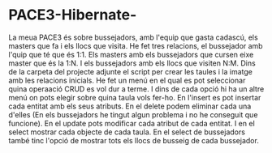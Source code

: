 # PACE3-Hibernate-
La meua PACE3 és sobre bussejadors, amb l'equip que gasta cadascú, els masters que fa i els llocs que visita. He fet tres relacions, el bussejador amb l'quip que té que és 1:1. Els masters amb els bussejadors que cursen eixe master que és la 1:N. I els bussejadors amb els llocs que visiten N:M. 
Dins de la carpeta del projecte adjunte el script per crear les taules i la imatge amb les relacions inicials.
He fet un menú en el qual es pot seleccionar quina operaació CRUD es vol dur a terme. I dins de cada opció hi ha un altre menú on pots elegir sobre quina taula vols fer-ho. 
En l'insert es pot insertar cada entitat amb els seus atributs. En el delete podem eliminar cada una d'elles (En els bussejadors he tingut algun problema i no he conseguit que funcione). En el update pots modificar cada atribut de cada entitat. I en el select mostrar cada objecte de cada taula. En el select de bussejadors també tinc l'opció de mostrar tots els llocs de busseig de cada bussejador.
